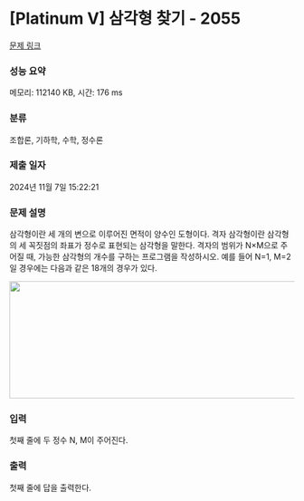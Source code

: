 # [Platinum V] 삼각형 찾기 - 2055 

[문제 링크](https://www.acmicpc.net/problem/2055) 

### 성능 요약

메모리: 112140 KB, 시간: 176 ms

### 분류

조합론, 기하학, 수학, 정수론

### 제출 일자

2024년 11월 7일 15:22:21

### 문제 설명

<p>삼각형이란 세 개의 변으로 이루어진 면적이 양수인 도형이다. 격자 삼각형이란 삼각형의 세 꼭짓점의 좌표가 정수로 표현되는 삼각형을 말한다. 격자의 범위가 N×M으로 주어질 때, 가능한 삼각형의 개수를 구하는 프로그램을 작성하시오. 예를 들어 N=1, M=2일 경우에는 다음과 같은 18개의 경우가 있다.</p>

<p style="text-align: center;"><img alt="" height="207" src="https://www.acmicpc.net/JudgeOnline/upload/201007/33333.png" width="567"></p>

### 입력 

 <p>첫째 줄에 두 정수 N, M이 주어진다.</p>

### 출력 

 <p>첫째 줄에 답을 출력한다.</p>

